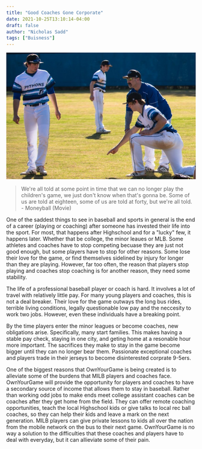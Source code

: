 ```yaml
---
title: "Good Coaches Gone Corporate"
date: 2021-10-25T13:10:14-04:00
draft: false
author: "Nicholas Sadd"
tags: ["Buisness"]
---
```

![Paideia Pythons](images/Friedman.jpeg)
>We're all told at some point in time that we can no longer play the children's game, we just don't know when that's gonna be. 
Some of us are told at eighteen, some of us are told at forty, but we're all told. - Moneyball (Movie)

One of the saddest things to see in baseball and sports in general is the end of a career (playing or coaching) after someone has invested their life into the sport. For most, that happens after Highschool and for a "lucky" few, it happens later. Whether that be college, the minor leaues or MLB. Some athletes and coaches have to stop competing becuase they are just not good enough, but some players have to stop for other reasons. Some lose their love for the game, or find themselves sidelined by injury for longer than they are playing. However, far too often, the reason that players stop playing and coaches stop coaching is for another reason, they need some stability. 

The life of a professional baseball player or coach is hard. It involves a lot of travel with relatively little pay. For many young players and coaches, this is not a deal breaker. Their love for the game outways the long bus rides, terrible living conditions, legally questionable low pay and the neccesity to work two jobs. However, even these individuals have a breaking point.

By the time players enter the minor leagues or become coaches, new obligations arise. Specifically, many start families. This makes having a stable pay check, staying in one city, and geting home at a resonable hour more important. The sacrifices they make to stay in the game become bigger until they can no longer bear them. Passionate exceptional coaches and players trade in their jerseys to become disinterested corprate 9-5ers.

One of the biggest reasons that OwnYourGame is being created is to alleviate some of the burdens that MILB players and coaches face. OwnYourGame will provide the opportunity for players and coaches to have a secondary source of income that allows them to stay in baseball. Rather than working odd jobs to make ends meet college assistant coaches can be coaches after they get home from the field. They can offer remote coaching opportunities, teach the local Highschool kids or give talks to local rec ball coaches, so they can help their kids and leave a mark on the next generation. MILB players can give private lessons to kids all over the nation from the mobile network on the bus to their next game. OwnYourGame is no way a solution to the difficulties that these coaches and players have to deal with everyday, but it can allieviate some of their pain. 


